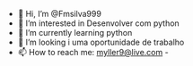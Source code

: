 - 👋 Hi, I’m @Fmsilva999
- 👀 I’m interested in  Desenvolver com python
- 🌱 I’m currently learning  python
- 💞️ I’m looking i uma oportunidade de trabalho 
- 📫 How to reach me: myller9@live.com   - 

<!---
Fmsilva999/Fmsilva999 is a ✨ special ✨ repository because its `README.md` (this file) appears on your GitHub profile.
You can click the Preview link to take a look at your changes.
--->
